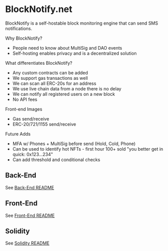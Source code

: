 # BlockNotify.net

BlockNotify is a self-hostable block monitoring engine that can send SMS notifications.

Why BlockNotify? 
- People need to know about MultiSig and DAO events
- Self-hosting enables privacy and is a decentralized solution

What differentiates BlockNotify?
- Any custom contracts can be added
- We support gas transactions as well
- We can scan all ERC-20s for an address
- We use live chain data from a node there is no delay
- We can notify all registered users on a new block
- No API fees

Front-end Images
- Gas send/receive
- ERC-20/721/1155 send/receive

Future Adds
- MFA w/ Phones + MultiSig before send (Hold, Cold, Phone)
- Can be used to identify hot NFTs - first hour 100+ sold "you better get in quick: 0x123...234"
- Can add threshold and conditional checks

## Back-End

See [Back-End README](backend/README.md)

## Front-End

See [Front-End README](frontend/README.md)

## Solidity

See [Solidity README](solidity/README.md)
